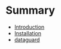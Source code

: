 # Summary

* [Introduction](README.md)
* [Installation](installation.md)
* [dataguard](dataguard.md)

